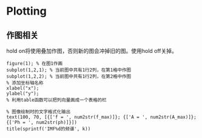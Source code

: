 # Plotting

## 作图相关

hold on将使用叠加作图，否则新的图会冲掉旧的图。使用hold off关掉。

```text
figure(1); % 在图1作画
subplot(1,2,1); % 当前图中共有1行2列，在第1格中作图
subplot(1,2,2); % 当前图中共有1行2列，在第2格中作图
% 添加坐标轴名称
xlabel("x");
ylabel("y");
% 利用table函数可以把列向量画成一个表格的栏

% 图像绘制时的文字格式化输出
text(100, 70, [{['f = ', num2str(f_max)]}; {['A = ', num2str(A_max)]}; {['Ph = ', num2str(ph)]}])
title(sprintf('IMF%d的频谱', k))
```

